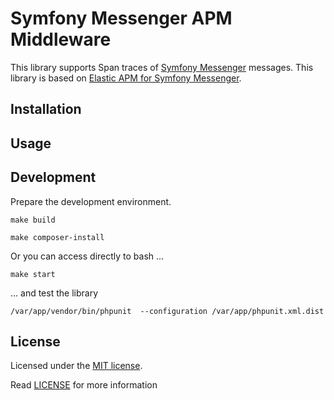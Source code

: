 # Symfony Messenger APM Middleware

This library supports Span traces of [Symfony Messenger](https://github.com/symfony/messenger) messages.
This library is based on [Elastic APM for Symfony Messenger](https://github.com/PcComponentes/apm-symfony-messenger).

## Installation

## Usage

## Development

Prepare the development environment. 

```shell script
make build
```

```shell script
make composer-install
```

Or you can access directly to bash ...

```shell script
make start
```

... and test the library

```shell script
/var/app/vendor/bin/phpunit  --configuration /var/app/phpunit.xml.dist 
```

## License

Licensed under the [MIT license](http://opensource.org/licenses/MIT).

Read [LICENSE](LICENSE) for more information
